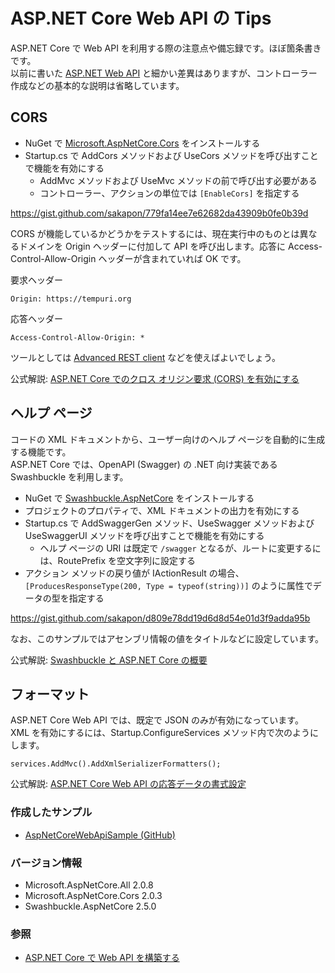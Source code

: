 # ASP.NET Core Web API の Tips
ASP.NET Core で Web API を利用する際の注意点や備忘録です。ほぼ箇条書きです。  
以前に書いた [ASP.NET Web API](ASPNET-WebAPI-Tips-1.md) と細かい差異はありますが、コントローラー作成などの基本的な説明は省略しています。

## CORS
- NuGet で [Microsoft.AspNetCore.Cors](https://www.nuget.org/packages/Microsoft.AspNetCore.Cors/) をインストールする
- Startup.cs で AddCors メソッドおよび UseCors メソッドを呼び出すことで機能を有効にする
  - AddMvc メソッドおよび UseMvc メソッドの前で呼び出す必要がある
  - コントローラー、アクションの単位では `[EnableCors]` を指定する

https://gist.github.com/sakapon/779fa14ee7e62682da43909b0fe0b39d

CORS が機能しているかどうかをテストするには、現在実行中のものとは異なるドメインを Origin ヘッダーに付加して API を呼び出します。応答に Access-Control-Allow-Origin ヘッダーが含まれていれば OK です。

要求ヘッダー
```
Origin: https://tempuri.org
```

応答ヘッダー
```
Access-Control-Allow-Origin: *
```

ツールとしては [Advanced REST client](https://chrome.google.com/webstore/detail/advanced-rest-client/hgmloofddffdnphfgcellkdfbfbjeloo) などを使えばよいでしょう。

公式解説: [ASP.NET Core でのクロス オリジン要求 (CORS) を有効にする](https://docs.microsoft.com/ja-jp/aspnet/core/security/cors)

## ヘルプ ページ
コードの XML ドキュメントから、ユーザー向けのヘルプ ページを自動的に生成する機能です。  
ASP.NET Core では、OpenAPI (Swagger) の .NET 向け実装である Swashbuckle を利用します。

- NuGet で [Swashbuckle.AspNetCore](https://github.com/domaindrivendev/Swashbuckle.AspNetCore) をインストールする
- プロジェクトのプロパティで、XML ドキュメントの出力を有効にする
- Startup.cs で AddSwaggerGen メソッド、UseSwagger メソッドおよび UseSwaggerUI メソッドを呼び出すことで機能を有効にする
  - ヘルプ ページの URI は既定で `/swagger` となるが、ルートに変更するには、RoutePrefix を空文字列に設定する
- アクション メソッドの戻り値が IActionResult の場合、`[ProducesResponseType(200, Type = typeof(string))]` のように属性でデータの型を指定する

https://gist.github.com/sakapon/d809e78dd19d6d8d54e01d3f9adda95b

なお、このサンプルではアセンブリ情報の値をタイトルなどに設定しています。

公式解説: [Swashbuckle と ASP.NET Core の概要](https://docs.microsoft.com/ja-jp/aspnet/core/tutorials/getting-started-with-swashbuckle)

## フォーマット
ASP.NET Core Web API では、既定で JSON のみが有効になっています。  
XML を有効にするには、Startup.ConfigureServices メソッド内で次のようにします。

```
services.AddMvc().AddXmlSerializerFormatters();
```

公式解説: [ASP.NET Core Web API の応答データの書式設定](https://docs.microsoft.com/ja-jp/aspnet/core/web-api/advanced/formatting)

### 作成したサンプル
- [AspNetCoreWebApiSample (GitHub)](https://github.com/sakapon/Samples-2018/tree/master/AspNetCoreWebApiSample)

### バージョン情報
- Microsoft.AspNetCore.All 2.0.8
- Microsoft.AspNetCore.Cors 2.0.3
- Swashbuckle.AspNetCore 2.5.0

### 参照
- [ASP.NET Core で Web API を構築する](https://docs.microsoft.com/ja-jp/aspnet/core/web-api/)
